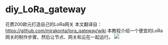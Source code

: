 # diy_LoRa_gateway
花费200欧元打造自己的LoRa网关
本文翻译自：https://github.com/mirakonta/lora_gateway/wiki
本教程介绍一个便宜的LoRa网关的制作步骤，然后让节点、网关和云在一起运行。
![](https://camo.githubusercontent.com/8330f2c5f02ac46ed9d0ddcc2d3138009f761d2d/68747470733a2f2f7777772e64726f70626f782e636f6d2f732f7269676b3130796f377a69683670682f494d475f333030322e4a50473f646c3d31)
